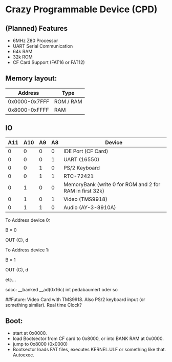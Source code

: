 # Crazy Programmable Device (CPD)


## (Planned) Features

* 6MHz Z80 Processor
* UART Serial Communication
* 64k RAM
* 32k ROM
* CF Card Support (FAT16 or FAT12)

## Memory layout:
| Address       | Type |
| ------------- | ------------- |
| 0x0000-0x7FFF | ROM / RAM  |
| 0x8000-0xFFFF | RAM  |

## IO

| A11| A10| A9 | A8 | Device                                                  |
| ---|----|----|----|---------------------------------------------------------|
| 0  | 0  | 0  | 0  | IDE Port (CF Card)                                      |
| 0  | 0  | 0  | 1  | UART (16550)                                            |
| 0  | 0  | 1  | 0  | PS/2 Keyboard                                           |
| 0  | 0  | 1  | 1  | RTC-72421                                               |
| 0  | 1  | 0  | 0  | MemoryBank (write 0 for ROM and 2 for RAM in first 32k) |
| 0  | 1  | 0  | 1  | Video (TMS9918)                                         |
| 0  | 1  | 1  | 0  | Audio (AY-3-8910A)                                      |


To Address device 0:

B = 0

OUT (C), d


To Address device 1:

B = 1

OUT (C), d

etc...

sdcc:
__banked __ad(0x16c) int pedabaumert oder so

##Future:
Video Card with TMS9918. Also PS/2 keyboard input (or something similar). Real time Clock?

## Boot:
* start at 0x0000.
* load Bootsector from CF card to 0x8000, or into BANK RAM at 0x0000.
* jump to 0x8000 (0x0000)
* Bootsector loads FAT files, executes KERNEL.ULF or something like that. Autoexec.
